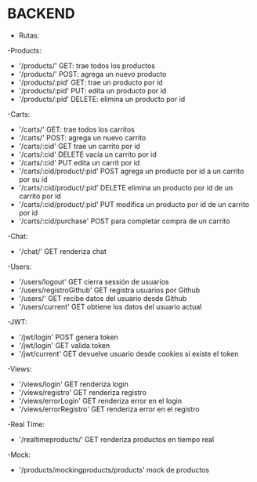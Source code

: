 # BACKEND

* Rutas:

 -Products:

- '/products/' GET: trae todos los productos <br>
- '/products/' POST: agrega un nuevo producto <br>
- '/products/:pid' GET: trae un producto por id <br>
- '/products/:pid' PUT: edita un producto por id <br>
- '/products/:pid' DELETE: elimina un producto por id <br>


 -Carts:

- '/carts/' GET: trae todos los carritos <br>
- '/carts/' POST: agrega un nuevo carrito <br>
- '/carts/:cid' GET trae un carrito por id <br>
- '/carts/:cid' DELETE vacía un carrito por id <br>
- '/carts/:cid' PUT edita un carrit por id <br>
- '/carts/:cid/product/:pid' POST agrega un producto por id a un carrito por su id <br>
- '/carts/:cid/product/:pid' DELETE elimina un producto por id de un carrito por id <br>
- '/carts/:cid/product/:pid' PUT modifica un producto por id de un carrito por id <br>
- '/carts/:cid/purchase' POST para completar compra de un carrito <br>

 -Chat:

- '/chat/' GET renderiza chat <br>


 -Users:

- '/users/logout' GET cierra sessión de usuarios <br>
- '/users/registroGithub' GET registra usuarios por Github <br>
- '/users/' GET recibe datos del usuario desde Github <br>
- '/users/current' GET obtiene los datos del usuario actual <br>


 -JWT:

- '/jwt/login' POST genera token <br>
- '/jwt/login' GET valida token <br>
- '/jwt/current' GET devuelve usuario desde cookies si existe el token <br>


 -Views:

- '/views/login' GET renderiza login <br>
- '/views/registro' GET renderiza registro <br>
- '/views/errorLogin' GET renderiza error en el login <br>
- '/views/errorRegistro' GET renderiza error en el registro <br>


 -Real Time:

- '/realtimeproducts/' GET renderiza productos en tiempo real <br>


 -Mock:
- '/products/mockingproducts/products' mock de productos <br>
